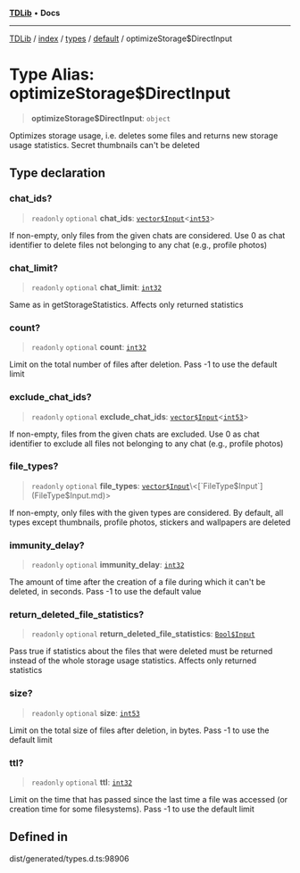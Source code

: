 [**TDLib**](../../../../../../README.md) • **Docs**

***

[TDLib](../../../../../../modules.md) / [index](../../../../../README.md) / [types](../../../README.md) / [default](../README.md) / optimizeStorage$DirectInput

# Type Alias: optimizeStorage$DirectInput

> **optimizeStorage$DirectInput**: `object`

Optimizes storage usage, i.e. deletes some files and returns new storage usage statistics. Secret thumbnails can't be deleted

## Type declaration

### chat\_ids?

> `readonly` `optional` **chat\_ids**: [`vector$Input`](vector$Input.md)\<[`int53`](int53-1.md)\>

If non-empty, only files from the given chats are considered. Use 0 as chat identifier to delete files not belonging to any chat (e.g., profile photos)

### chat\_limit?

> `readonly` `optional` **chat\_limit**: [`int32`](int32-1.md)

Same as in getStorageStatistics. Affects only returned statistics

### count?

> `readonly` `optional` **count**: [`int32`](int32-1.md)

Limit on the total number of files after deletion. Pass -1 to use the default limit

### exclude\_chat\_ids?

> `readonly` `optional` **exclude\_chat\_ids**: [`vector$Input`](vector$Input.md)\<[`int53`](int53-1.md)\>

If non-empty, files from the given chats are excluded. Use 0 as chat identifier to exclude all files not belonging to any chat (e.g., profile photos)

### file\_types?

> `readonly` `optional` **file\_types**: [`vector$Input`](vector$Input.md)\<[`FileType$Input`](FileType$Input.md)\>

If non-empty, only files with the given types are considered. By default, all types except thumbnails, profile photos, stickers and wallpapers are deleted

### immunity\_delay?

> `readonly` `optional` **immunity\_delay**: [`int32`](int32-1.md)

The amount of time after the creation of a file during which it can't be deleted, in seconds. Pass -1 to use the default value

### return\_deleted\_file\_statistics?

> `readonly` `optional` **return\_deleted\_file\_statistics**: [`Bool$Input`](Bool$Input.md)

Pass true if statistics about the files that were deleted must be returned instead of the whole storage usage statistics. Affects only returned statistics

### size?

> `readonly` `optional` **size**: [`int53`](int53-1.md)

Limit on the total size of files after deletion, in bytes. Pass -1 to use the default limit

### ttl?

> `readonly` `optional` **ttl**: [`int32`](int32-1.md)

Limit on the time that has passed since the last time a file was accessed (or creation time for some filesystems). Pass -1 to use the default limit

## Defined in

dist/generated/types.d.ts:98906
